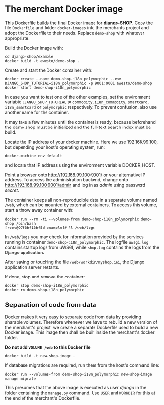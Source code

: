 # The merchant Docker image

This Dockerfile builds the final Docker image for **django-SHOP**.
Copy the file ``Dockerfile`` and folder ``docker-images`` into the merchants project and adopt the
Dockerfile to their needs. Replace ``demo-shop`` with whatever appropriate.

Build the Docker image with:

```
cd django-shop/example
docker build -t awesto/demo-shop .
```

Create and start the Docker container with:

```
docker create --name demo-shop-i18n_polymorphic --env DJANGO_SHOP_TUTORIAL=i18n_polymorphic -p 9001:9001 awesto/demo-shop
docker start demo-shop-i18n_polymorphic
```

In case you want to test one of the other examples, set the environment variable
``DJANGO_SHOP_TUTORIAL`` to ``commodity``, ``i18n_commodity``, ``smartcard``, ``i18n_smartcard`` or
``polymorphic`` respectively. To prevent confusion, also use another name for the container.

It may take a few minutes until the container is ready, because beforehand the demo shop must be
initialized and the full-text search index must be build.

Locate the IP address of your docker machine. Here we use 192.168.99.100, but depending your host's
operating system, run:

```
docker-machine env default
```

and locate that IP address using the environment variable DOCKER_HOST.

Point a browser onto http://192.168.99.100:9001/ or your alternative IP address. To access the
administration backend, change onto http://192.168.99.100:9001/admin and log in as *admin* using
password *secret*.

The container keeps all non-reproducible data in a separate volume named ``/web``, which can be
mounted by external containers. To access this volume, start a throw away container with:

```
docker run --rm -ti --volumes-from demo-shop-i18n_polymorphic demo-shop /bin/bash
[root@97f8bf18bf5d example]# ll /web/logs
```

In ``/web/logs`` you may check for information provided by the services running in container
``demo-shop-i18n_polymorphic``. The logfile ``uwsgi.log`` contains startup logs from uWSGI, while
``shop.log`` contains the logs from the Django application.

After saving or touching the file ``/web/workdir/myshop.ini``, the Django application server
restarts.

If done, stop and remove the container:

```
docker stop demo-shop-i18n_polymorphic
docker rm demo-shop-i18n_polymorphic
```

## Separation of code from data

Docker makes it very easy to separate code from data by providing sharable volumes. Therefore
whenever we have to rebuild a new version of the merchant's project, we create a separate Dockerfile
used to build a new Docker image. This image then shall be built inside the merchant's docker
folder.

**Do not add ``VOLUME /web`` to this Docker file**

```
docker build -t new-shop-image .
```

If database migrations are required, run them from the host's command line:

```
docker run --volumes-from demo-shop-i18n_polymorphic new-shop-image manage migrate
```

This presumes that the above image is executed as user *django* in the folder containing the
``manage.py`` command. Use ``USER`` and ``WORKDIR`` for this at the end of the merchant's
Dockerfile.
